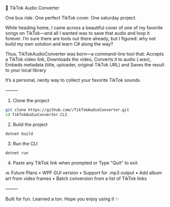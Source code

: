 🎵 TikTok Audio Converter

One bus ride. One perfect TikTok cover. One saturday project.

While heading home, I came across a beautiful cover of one of my favorite songs on TikTok—and all I wanted was to save that audio and loop it forever. I’m sure there are tools out there already, but I figured: why not build my own solution and learn C# along the way?

Thus, TikTokAudioConverter was born—a command-line tool that: 
Accepts a TikTok video link, Downloads the video, Converts it to audio (.wav), Embeds metadata (title, uploader, original TikTok URL)
and Saves the result to your local library

It’s a personal, nerdy way to collect your favorite TikTok sounds.

⸻

1.	Clone the project
```bash
git clone https://github.com//TikTokAudioConverter.git
cd TikTokAudioConverter.CLI
```
2.	Build the project
```bash
dotnet build
```
3.	Run the CLI
```bash
dotnet run
```
4.	Paste any TikTok link when prompted or Type "Quit" to exit




🔜 Future Plans
•	WPF GUI version
•	Support for .mp3 output
•	Add album art from video frames
•	Batch conversion from a list of TikTok links

⸻

Built for fun. Learned a ton. Hope you enjoy using it ✨